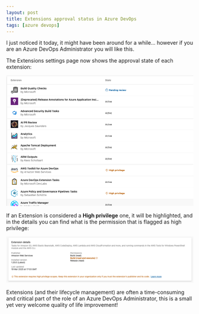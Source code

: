 ```yaml
---
layout: post
title: Extensions approval status in Azure DevOps
tags: [azure devops]
---
```

I just noticed it today, it might have been around for a while... however if you are an Azure DevOps Administrator you will like this.

The Extensions settings page now shows the approval state of each extension:

![](/images/posts/2025-05-07-19-03-34.png)

If an Extension is considered a **High privilege** one, it will be highlighted, and in the details you can find what is the permission that is flagged as high privilege:

![](/images/posts/2025-05-07-19-04-44.png)

Extensions (and their lifecycle management) are often a time-consuming and critical part of the role of an Azure DevOps Administrator, this is a small yet very welcome quality of life improvement!